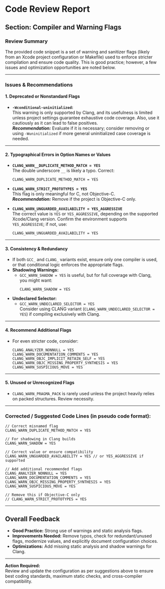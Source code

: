 # Code Review Report

## Section: Compiler and Warning Flags

### Review Summary

The provided code snippet is a set of warning and sanitizer flags (likely from an Xcode project configuration or Makefile) used to enforce stricter compilation and ensure code quality. This is good practice; however, a few issues and optimization opportunities are noted below.

---

### Issues & Recommendations

#### 1. **Deprecated or Nonstandard Flags**

- **`-Wconditional-uninitialized`:**  
  This warning is only supported by Clang, and its usefulness is limited unless project settings guarantee exhaustive code coverage. Also, use it cautiously as it can lead to false positives.  
  _**Recommendation:**_ Evaluate if it is necessary; consider removing or using `-Wuninitialized` if more general uninitialized case coverage is needed.

---

#### 2. **Typographical Errors in Option Names or Values**

- **`CLANG_WARN__DUPLICATE_METHOD_MATCH = YES`**  
  The double underscore `__` is likely a typo. Correct:  
  ```plaintext
  CLANG_WARN_DUPLICATE_METHOD_MATCH = YES
  ```

- **`CLANG_WARN_STRICT_PROTOTYPES = YES`**  
  This flag is only meaningful for C, not Objective-C.  
  _**Recommendation:**_ Remove if the project is Objective-C only.

- **`CLANG_WARN_UNGUARDED_AVAILABILITY = YES_AGGRESSIVE`**  
  The correct value is `YES` or `YES_AGGRESSIVE`, depending on the supported Xcode/Clang version. Confirm the environment supports `YES_AGGRESSIVE`; if not, use:  
  ```plaintext
  CLANG_WARN_UNGUARDED_AVAILABILITY = YES
  ```

---

#### 3. **Consistency & Redundancy**

- If both `GCC_` and `CLANG_` variants exist, ensure only one compiler is used, or that conditional logic enforces the appropriate flags.
- **Shadowing Warnings:**  
  - `GCC_WARN_SHADOW = YES` is useful, but for full coverage with Clang, you might want:  
    ```plaintext
    CLANG_WARN_SHADOW = YES
    ```
- **Undeclared Selector:**  
  - `GCC_WARN_UNDECLARED_SELECTOR = YES`  
    Consider using CLANG variant (`CLANG_WARN_UNDECLARED_SELECTOR = YES`) if compiling exclusively with Clang.

---

#### 4. **Recommend Additional Flags**

- For even stricter code, consider:  
  ```plaintext
  CLANG_ANALYZER_NONNULL = YES
  CLANG_WARN_DOCUMENTATION_COMMENTS = YES
  CLANG_WARN_OBJC_IMPLICIT_RETAIN_SELF = YES
  CLANG_WARN_OBJC_MISSING_PROPERTY_SYNTHESIS = YES
  CLANG_WARN_SUSPICIOUS_MOVE = YES
  ```

---

#### 5. **Unused or Unrecognized Flags**

- `CLANG_WARN_PRAGMA_PACK` is rarely used unless the project heavily relies on packed structures. Review necessity.

---

### Corrected / Suggested Code Lines (in pseudo code format):

```pseudo
// Correct misnamed flag
CLANG_WARN_DUPLICATE_METHOD_MATCH = YES

// For shadowing in Clang builds
CLANG_WARN_SHADOW = YES

// Correct value or ensure compatibility
CLANG_WARN_UNGUARDED_AVAILABILITY = YES // or YES_AGGRESSIVE if supported

// Add additional recommended flags
CLANG_ANALYZER_NONNULL = YES
CLANG_WARN_DOCUMENTATION_COMMENTS = YES
CLANG_WARN_OBJC_MISSING_PROPERTY_SYNTHESIS = YES
CLANG_WARN_SUSPICIOUS_MOVE = YES

// Remove this if Objective-C only
// CLANG_WARN_STRICT_PROTOTYPES = YES
```

---

## Overall Feedback

- **Good Practice:** Strong use of warnings and static analysis flags.
- **Improvements Needed:** Remove typos, check for redundant/unused flags, modernize values, and explicitly document configuration choices.
- **Optimizations:** Add missing static analysis and shadow warnings for Clang.

---

**Action Required:**  
Review and update the configuration as per suggestions above to ensure best coding standards, maximum static checks, and cross-compiler compatibility.
